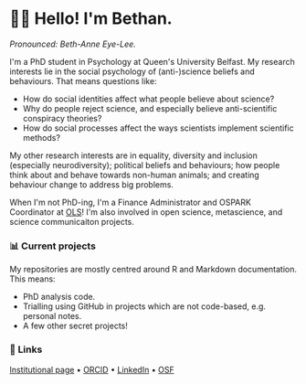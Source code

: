 # 👋🏻 Hello! I'm Bethan.
*Pronounced: Beth-Anne Eye-Lee.*

I'm a PhD student in Psychology at Queen's University Belfast. My research interests lie in the social psychology of (anti-)science beliefs and behaviours. That means questions like:
- How do social identities affect what people believe about science?
- Why do people reject science, and especially believe anti-scientific conspiracy theories?
- How do social processes affect the ways scientists implement scientific methods?

My other research interests are in equality, diversity and inclusion (especially neurodiversity); political beliefs and behaviours; how people think about and behave towards non-human animals; and creating behaviour change to address big problems.

When I'm not PhD-ing, I'm a Finance Administrator and OSPARK Coordinator at [OLS](https://we-are-ols.org/)! I'm also involved in open science, metascience, and science communicaiton projects.

### 📊 Current projects

My repositories are mostly centred around R and Markdown documentation. This means:

- PhD analysis code.
- Trialling using GitHub in projects which are not code-based, e.g. personal notes.
- A few other secret projects!

### 🔗 Links

[Institutional page](https://pure.qub.ac.uk/en/persons/bethan-iley) • [ORCID](https://orcid.org/0000-0002-5813-3303) • [LinkedIn](https://www.linkedin.com/in/bethaniley/) • [OSF](https://osf.io/fxvyc/)
